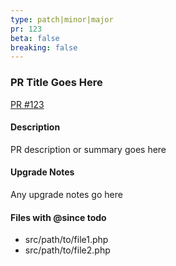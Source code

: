 ```yaml
---
type: patch|minor|major
pr: 123
beta: false
breaking: false
---
```


### PR Title Goes Here

[PR #123](https://github.com/wp-graphql/wp-graphql/pull/123)

#### Description
PR description or summary goes here

#### Upgrade Notes
Any upgrade notes go here

#### Files with @since todo
- src/path/to/file1.php
- src/path/to/file2.php